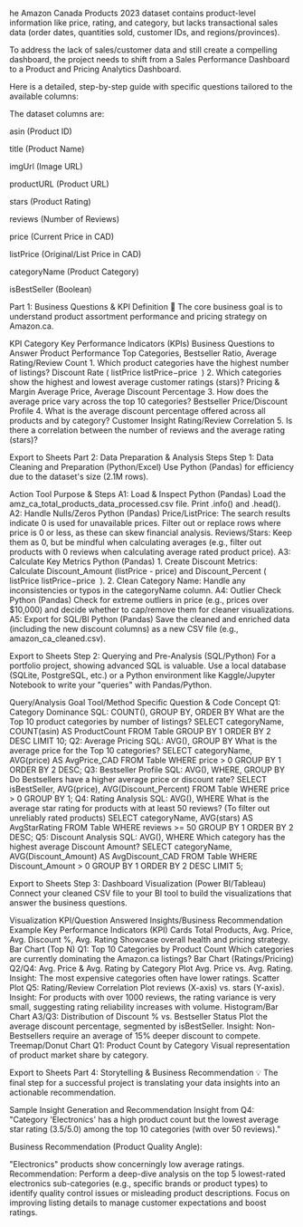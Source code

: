 he Amazon Canada Products 2023 dataset contains product-level information like price, rating, and category, but lacks transactional sales data (order dates, quantities sold, customer IDs, and regions/provinces).

To address the lack of sales/customer data and still create a compelling dashboard, the project needs to shift from a Sales Performance Dashboard to a Product and Pricing Analytics Dashboard.

Here is a detailed, step-by-step guide with specific questions tailored to the available columns:

The dataset columns are:

asin (Product ID)

title (Product Name)

imgUrl (Image URL)

productURL (Product URL)

stars (Product Rating)

reviews (Number of Reviews)

price (Current Price in CAD)

listPrice (Original/List Price in CAD)

categoryName (Product Category)

isBestSeller (Boolean)

Part 1: Business Questions & KPI Definition 🎯
The core business goal is to understand product assortment performance and pricing strategy on Amazon.ca.

KPI Category	Key Performance Indicators (KPIs)	Business Questions to Answer
Product Performance	Top Categories, Bestseller Ratio, Average Rating/Review Count	1. Which product categories have the highest number of listings?
Discount Rate ( 
listPrice
listPrice−price
​
 )	2. Which categories show the highest and lowest average customer ratings (stars)?
Pricing & Margin	Average Price, Average Discount Percentage	3. How does the average price vary across the top 10 categories?
Bestseller Price/Discount Profile	4. What is the average discount percentage offered across all products and by category?
Customer Insight	Rating/Review Correlation	5. Is there a correlation between the number of reviews and the average rating (stars)?

Export to Sheets
Part 2: Data Preparation & Analysis Steps
Step 1: Data Cleaning and Preparation (Python/Excel)
Use Python (Pandas) for efficiency due to the dataset's size (2.1M rows).

Action	Tool	Purpose & Steps
A1: Load & Inspect	Python (Pandas)	Load the amz_ca_total_products_data_processed.csv file. Print .info() and .head().
A2: Handle Nulls/Zeros	Python (Pandas)	Price/ListPrice: The search results indicate 0 is used for unavailable prices. Filter out or replace rows where price is 0 or less, as these can skew financial analysis. Reviews/Stars: Keep them as 0, but be mindful when calculating averages (e.g., filter out products with 0 reviews when calculating average rated product price).
A3: Calculate Key Metrics	Python (Pandas)	1. Create Discount Metrics: Calculate Discount_Amount (listPrice - price) and Discount_Percent ( 
listPrice
listPrice−price
​
 ). 2. Clean Category Name: Handle any inconsistencies or typos in the categoryName column.
A4: Outlier Check	Python (Pandas)	Check for extreme outliers in price (e.g., prices over $10,000) and decide whether to cap/remove them for cleaner visualizations.
A5: Export for SQL/BI	Python (Pandas)	Save the cleaned and enriched data (including the new discount columns) as a new CSV file (e.g., amazon_ca_cleaned.csv).

Export to Sheets
Step 2: Querying and Pre-Analysis (SQL/Python)
For a portfolio project, showing advanced SQL is valuable. Use a local database (SQLite, PostgreSQL, etc.) or a Python environment like Kaggle/Jupyter Notebook to write your "queries" with Pandas/Python.

Query/Analysis Goal	Tool/Method	Specific Question & Code Concept
Q1: Category Dominance	SQL: COUNT(), GROUP BY, ORDER BY	What are the Top 10 product categories by number of listings? SELECT categoryName, COUNT(asin) AS ProductCount FROM Table GROUP BY 1 ORDER BY 2 DESC LIMIT 10;
Q2: Average Pricing	SQL: AVG(), GROUP BY	What is the average price for the Top 10 categories? SELECT categoryName, AVG(price) AS AvgPrice_CAD FROM Table WHERE price > 0 GROUP BY 1 ORDER BY 2 DESC;
Q3: Bestseller Profile	SQL: AVG(), WHERE, GROUP BY	Do Bestsellers have a higher average price or discount rate? SELECT isBestSeller, AVG(price), AVG(Discount_Percent) FROM Table WHERE price > 0 GROUP BY 1;
Q4: Rating Analysis	SQL: AVG(), WHERE	What is the average star rating for products with at least 50 reviews? (To filter out unreliably rated products) SELECT categoryName, AVG(stars) AS AvgStarRating FROM Table WHERE reviews >= 50 GROUP BY 1 ORDER BY 2 DESC;
Q5: Discount Analysis	SQL: AVG(), WHERE	Which category has the highest average Discount Amount? SELECT categoryName, AVG(Discount_Amount) AS AvgDiscount_CAD FROM Table WHERE Discount_Amount > 0 GROUP BY 1 ORDER BY 2 DESC LIMIT 5;

Export to Sheets
Step 3: Dashboard Visualization (Power BI/Tableau)
Connect your cleaned CSV file to your BI tool to build the visualizations that answer the business questions.

Visualization	KPI/Question Answered	Insights/Business Recommendation Example
Key Performance Indicators (KPI) Cards	Total Products, Avg. Price, Avg. Discount %, Avg. Rating	Showcase overall health and pricing strategy.
Bar Chart (Top N)	Q1: Top 10 Categories by Product Count	Which categories are currently dominating the Amazon.ca listings?
Bar Chart (Ratings/Pricing)	Q2/Q4: Avg. Price & Avg. Rating by Category	Plot Avg. Price vs. Avg. Rating. Insight: The most expensive categories often have lower ratings.
Scatter Plot	Q5: Rating/Review Correlation	Plot reviews (X-axis) vs. stars (Y-axis). Insight: For products with over 1000 reviews, the rating variance is very small, suggesting rating reliability increases with volume.
Histogram/Bar Chart	A3/Q3: Distribution of Discount % vs. Bestseller Status	Plot the average discount percentage, segmented by isBestSeller. Insight: Non-Bestsellers require an average of 15% deeper discount to compete.
Treemap/Donut Chart	Q1: Product Count by Category	Visual representation of product market share by category.

Export to Sheets
Part 4: Storytelling & Business Recommendation 💡
The final step for a successful project is translating your data insights into an actionable recommendation.

Sample Insight Generation and Recommendation
Insight from Q4: "Category 'Electronics' has a high product count but the lowest average star rating (3.5/5.0) among the top 10 categories (with over 50 reviews)."

Business Recommendation (Product Quality Angle):

"Electronics" products show concerningly low average ratings. Recommendation: Perform a deep-dive analysis on the top 5 lowest-rated electronics sub-categories (e.g., specific brands or product types) to identify quality control issues or misleading product descriptions. Focus on improving listing details to manage customer expectations and boost ratings.








